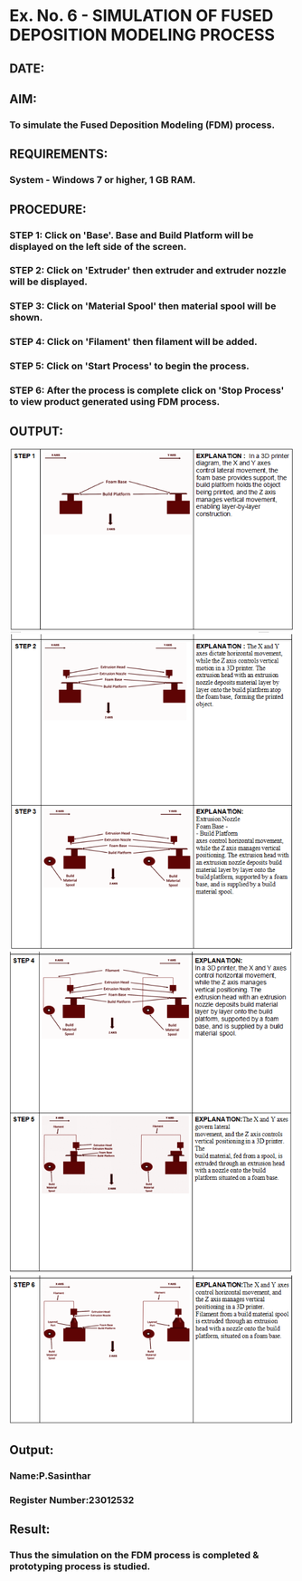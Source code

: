 # Ex. No. 6 - SIMULATION OF FUSED DEPOSITION MODELING PROCESS

## DATE: 
## AIM:
### To simulate the Fused Deposition Modeling (FDM) process.

## REQUIREMENTS:
### System - Windows 7 or higher, 1 GB RAM.

## PROCEDURE:
### STEP 1: Click on 'Base'. Base and Build Platform will be displayed on the left side of the screen.
### STEP 2: Click on 'Extruder' then extruder and extruder nozzle will be displayed.
### STEP 3: Click on 'Material Spool' then material spool will be shown.
### STEP 4: Click on 'Filament' then filament will be added.
### STEP 5: Click on 'Start Process' to begin the process.
### STEP 6: After the process is complete click on 'Stop Process' to view product generated using FDM process.

## OUTPUT:
![Alt text](<Screenshot 2023-11-28 093855.png>)
![Alt text](<Screenshot 2023-11-28 093911.png>)
![Alt text](<Screenshot 2023-11-28 093926.png>)
![Alt text](<Screenshot 2023-11-28 093937.png>)

## Output:

### Name:P.Sasinthar
### Register Number:23012532

## Result:
### Thus the simulation on the FDM process is completed & prototyping process is studied.
